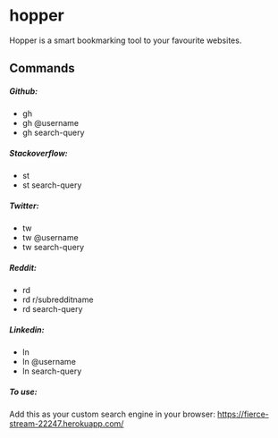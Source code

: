# hopper
Hopper is a smart bookmarking tool to your favourite websites.

## Commands

##### Github:
- gh
- gh @username
- gh search-query
  

##### Stackoverflow:
- st
- st search-query


##### Twitter:
- tw
- tw @username
- tw search-query
  

##### Reddit:
- rd
- rd r/subredditname
- rd search-query
 

##### Linkedin:
- ln
- ln @username
- ln search-query
  
##### To use:
  Add this as your custom search engine in your browser:
  https://fierce-stream-22247.herokuapp.com/
